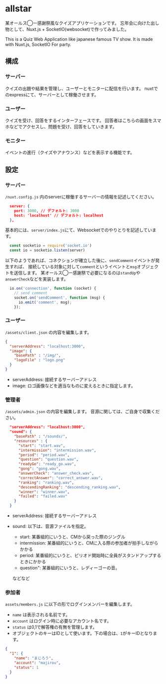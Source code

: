 # allstar

某オールス◯ー感謝祭風なクイズアプリケーションです。
忘年会に向けた出し物として、Nuxt.js + SocketIO(websocket)で作ってみました。

This is a Quiz Web Application like japanese famous TV show.
It is made with Nuxt.js, SocketIO For party.

## 構成

### サーバー

クイズの出題や結果を管理し、ユーザーとモニターに配信を行います。
nuxtでのexpressにて、サーバーとして稼働させます。

### ユーザー

クイズを受け、回答をするインターフェースです。
回答者はこちらの画面をスマホなどでアクセスし、問題を受け、回答をしていきます。

### モニター

イベントの進行（クイズやアナウンス）などを表示する機能です。

## 設定

### サーバー

`/nuxt.config.js` 内のserverに稼働するサーバーの情報を記述してください。

```json
  server: {
    port: 3000, // デフォルト: 3000
    host: 'localhost' // デフォルト: localhost
  },
```

基本的には、`server/index.js`にて、Websocketでのやりとりを記述しています。

```js
  const socketio = require('socket.io')
  const io = socketio.listen(server)
```

以下のようであれば、コネクションが確立した後に、`sendComment`イベントが発生すれば、
接続している対象に対して`comment`というイベントと`msg`オブジェクトを送信します。
某オールス◯ー感謝祭で必要になるのは`standUp`や`answerCheck`などを実装します。

```js
  io.on('connection', function (socket) {
    // send comment
    socket.on('sendComment', function (msg) {
      io.emit('comment', msg);
    });
```

### ユーザー

`/assets/client.json` の内容を編集します。

```json
{
  "serverAddress": "localhost:3000",
  "image": {
    "basePath" : "/img/",
    "logoFile" : "logo.png"
  }
}
```

* serverAddress: 接続するサーバーアドレス
* image: ロゴ画像などを適当なものに変えるときに指定します。

### 管理者

`/assets/admin.json` の内容を編集します。
音源に関しては、ご自身で収集ください。

```json
  "serverAddress": "localhost:3000",
  "sound": {
    "basePath" : "/sounds/",
    "resources" : {
      "start": "start.wav",
      "intermission": "intermission.wav",
      "period": "period.wav",
      "question": "question.wav",
      "readyGo": "ready_go.wav",
      "gong": "gong.wav",
      "answerCheck": "answer_check.wav",
      "correctAnswer": "correct_answer.wav",
      "ranking": "ranking.wav",
      "descendingRanking": "descending_ranking.wav",
      "winner": "winner.wav",
      "failed": "failed.wav"
    }
  }
```

* serverAddress: 接続するサーバーアドレス
* sound: 以下は、音源ファイルを指定。
  * start: 某番組的にいうと、CMから戻った際のジングル
  * intermission: 某番組的にいうと、CMに入る際の参加者が拍手しながらかかる
  * period: 某番組的にいうと、ピリオド開始時に全員がスタンドアップするときにかかる
  * question": 某番組的にいうと、レディーゴーの音。

  などなど

### 参加者

`assets/members.js` に以下の形でログインメンバーを編集します。
* `name` は表示される名前です。
* `account` はログイン時に必要なアカウント名です。
* `status` は0,1で解答権の有無を管理します。
* オブジェクトのキーはIDとして使います。下の場合は、`1`がキーIDとなります。

```json
{
  "1": {
    "name": "まじろう",
    "account": "majirou",
    "status": 1
  }
}
```
